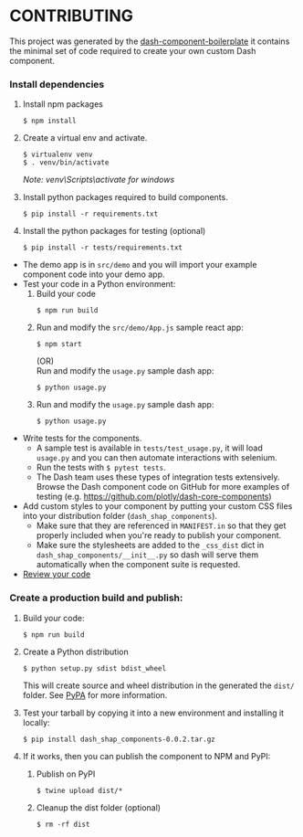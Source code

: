 # CONTRIBUTING

This project was generated by the [dash-component-boilerplate](https://github.com/plotly/dash-component-boilerplate) it contains the minimal set of code required to create your own custom Dash component.

### Install dependencies

1. Install npm packages
    ```
    $ npm install
    ```
2. Create a virtual env and activate.
    ```
    $ virtualenv venv
    $ . venv/bin/activate
    ```
   _Note: venv\Scripts\activate for windows_

3. Install python packages required to build components.
    ```
    $ pip install -r requirements.txt
    ```
4. Install the python packages for testing (optional)
    ```
    $ pip install -r tests/requirements.txt
    ```

- The demo app is in `src/demo` and you will import your example component code into your demo app.
- Test your code in a Python environment:
    1. Build your code
        ```
        $ npm run build
        ```
    1. Run and modify the `src/demo/App.js` sample react app:
        ```
        $ npm start
        ```
       (OR)  
       Run and modify the `usage.py` sample dash app:
        ```
        $ python usage.py
        ```
    2. Run and modify the `usage.py` sample dash app:
        ```
        $ python usage.py
        ```
- Write tests for the components.
    - A sample test is available in `tests/test_usage.py`, it will load `usage.py` and you can then automate interactions with selenium.
    - Run the tests with `$ pytest tests`.
    - The Dash team uses these types of integration tests extensively. Browse the Dash component code on GitHub for more examples of testing (e.g. https://github.com/plotly/dash-core-components)
- Add custom styles to your component by putting your custom CSS files into your distribution folder (`dash_shap_components`).
    - Make sure that they are referenced in `MANIFEST.in` so that they get properly included when you're ready to publish your component.
    - Make sure the stylesheets are added to the `_css_dist` dict in `dash_shap_components/__init__.py` so dash will serve them automatically when the component suite is requested.
- [Review your code](./review_checklist.md)

### Create a production build and publish:

1. Build your code:
    ```
    $ npm run build
    ```
2. Create a Python distribution
    ```
    $ python setup.py sdist bdist_wheel
    ```
   This will create source and wheel distribution in the generated the `dist/` folder.
   See [PyPA](https://packaging.python.org/guides/distributing-packages-using-setuptools/#packaging-your-project)
   for more information.

3. Test your tarball by copying it into a new environment and installing it locally:
    ```
    $ pip install dash_shap_components-0.0.2.tar.gz
    ```

4. If it works, then you can publish the component to NPM and PyPI:
    1. Publish on PyPI
        ```
        $ twine upload dist/*
        ```
    2. Cleanup the dist folder (optional)
        ```
        $ rm -rf dist
        ```
